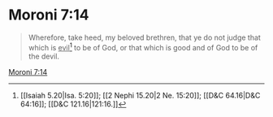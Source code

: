 # Moroni 7:14

> Wherefore, take heed, my beloved brethren, that ye do not judge that which is <u>evil</u>[^a] to be of God, or that which is good and of God to be of the devil.

[Moroni 7:14](https://www.churchofjesuschrist.org/study/scriptures/bofm/moro/7?lang=eng&id=p14#p14)


[^a]: [[Isaiah 5.20|Isa. 5:20]]; [[2 Nephi 15.20|2 Ne. 15:20]]; [[D&C 64.16|D&C 64:16]]; [[D&C 121.16|121:16.]]
